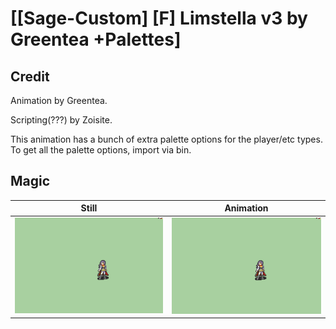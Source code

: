 # [\[Sage-Custom\] \[F\] Limstella v3 by Greentea +Palettes]

## Credit

Animation by Greentea.

Scripting(???) by Zoisite.

This animation has a bunch of extra palette options for the player/etc types. To get all the palette options, import via bin.

## Magic

| Still | Animation |
| :---: | :-------: |
| ![Magic still](./Magic_000.png) | ![Magic animation](./Magic.gif) |
